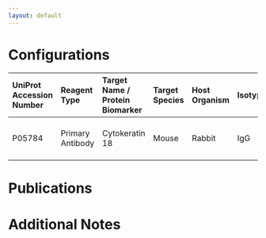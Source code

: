 ```yaml
---
layout: default
---
```


# Configurations

| UniProt Accession Number   | Reagent Type     | Target Name / Protein Biomarker   | Target Species   | Host Organism   | Isotype   | Clonality   | Vendor                   | Catalog Number   | Conjugate    | RRID       | Availability   | Method    | Tissue Preservation     | Target Tissue   | Tissue State   | Detergent              | Antigen Retrieval Conditions   | Dye Inactivation Conditions   | Recommend   | Agree               | Disagree   | Contributor         | Notes   |
|:---------------------------|:-----------------|:----------------------------------|:-----------------|:----------------|:----------|:------------|:-------------------------|:-----------------|:-------------|:-----------|:---------------|:----------|:------------------------|:----------------|:---------------|:-----------------------|:-------------------------------|:------------------------------|:------------|:--------------------|:-----------|:--------------------|:--------|
| P05784                     | Primary Antibody | Cytokeratin 18                    | Mouse            | Rabbit          | IgG       | Polyclonal  | Thermo Fisher Scientific | PA5-14263        | Unconjugated | AB_2133178 | Stock          | Opal-plex | 10% Formalin for 7 Days | Liver           | Infected       | Akoya Antibody Diluent | Akoya AR6                      | NA                            | Yes         | [0000-0003-0666-4804](https://orcid.org/0000-0003-0666-4804) | NA         | [0000-0003-0666-4804](https://orcid.org/0000-0003-0666-4804) |         |

# Publications



# Additional Notes

<a name="notes"></a>

